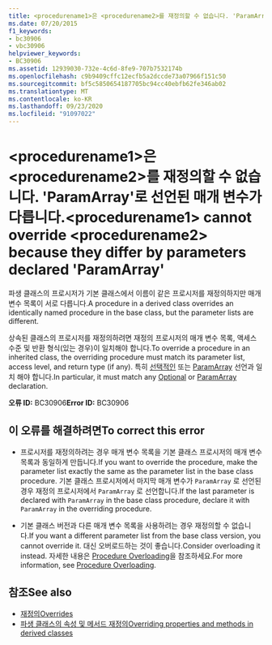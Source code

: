 ```yaml
---
title: <procedurename1>은 <procedurename2>를 재정의할 수 없습니다. 'ParamArray'로 선언된 매개 변수가 다릅니다.
ms.date: 07/20/2015
f1_keywords:
- bc30906
- vbc30906
helpviewer_keywords:
- BC30906
ms.assetid: 12939030-732e-4c6d-8fe9-707b7532174b
ms.openlocfilehash: c9b9409cffc12ecfb5a2dccde73a07966f151c50
ms.sourcegitcommit: bf5c5850654187705bc94cc40ebfb62fe346ab02
ms.translationtype: MT
ms.contentlocale: ko-KR
ms.lasthandoff: 09/23/2020
ms.locfileid: "91097022"
---
```

# <a name="procedurename1-cannot-override-procedurename2-because-they-differ-by-parameters-declared-paramarray"></a><span data-ttu-id="9d34c-102">\<procedurename1>은 \<procedurename2>를 재정의할 수 없습니다. 'ParamArray'로 선언된 매개 변수가 다릅니다.</span><span class="sxs-lookup"><span data-stu-id="9d34c-102">\<procedurename1> cannot override \<procedurename2> because they differ by parameters declared 'ParamArray'</span></span>

<span data-ttu-id="9d34c-103">파생 클래스의 프로시저가 기본 클래스에서 이름이 같은 프로시저를 재정의하지만 매개 변수 목록이 서로 다릅니다.</span><span class="sxs-lookup"><span data-stu-id="9d34c-103">A procedure in a derived class overrides an identically named procedure in the base class, but the parameter lists are different.</span></span>  
  
 <span data-ttu-id="9d34c-104">상속된 클래스의 프로시저를 재정의하려면 재정의 프로시저의 매개 변수 목록, 액세스 수준 및 반환 형식(있는 경우)이 일치해야 합니다.</span><span class="sxs-lookup"><span data-stu-id="9d34c-104">To override a procedure in an inherited class, the overriding procedure must match its parameter list, access level, and return type (if any).</span></span> <span data-ttu-id="9d34c-105">특히 [선택적인](../language-reference/modifiers/optional.md) 또는 [ParamArray](../language-reference/modifiers/paramarray.md) 선언과 일치 해야 합니다.</span><span class="sxs-lookup"><span data-stu-id="9d34c-105">In particular, it must match any [Optional](../language-reference/modifiers/optional.md) or [ParamArray](../language-reference/modifiers/paramarray.md) declaration.</span></span>  
  
 <span data-ttu-id="9d34c-106">**오류 ID:** BC30906</span><span class="sxs-lookup"><span data-stu-id="9d34c-106">**Error ID:** BC30906</span></span>  
  
## <a name="to-correct-this-error"></a><span data-ttu-id="9d34c-107">이 오류를 해결하려면</span><span class="sxs-lookup"><span data-stu-id="9d34c-107">To correct this error</span></span>  
  
- <span data-ttu-id="9d34c-108">프로시저를 재정의하려는 경우 매개 변수 목록을 기본 클래스 프로시저의 매개 변수 목록과 동일하게 만듭니다.</span><span class="sxs-lookup"><span data-stu-id="9d34c-108">If you want to override the procedure, make the parameter list exactly the same as the parameter list in the base class procedure.</span></span> <span data-ttu-id="9d34c-109">기본 클래스 프로시저에서 마지막 매개 변수가 `ParamArray` 로 선언된 경우 재정의 프로시저에서 `ParamArray` 로 선언합니다.</span><span class="sxs-lookup"><span data-stu-id="9d34c-109">If the last parameter is declared with `ParamArray` in the base class procedure, declare it with `ParamArray` in the overriding procedure.</span></span>  
  
- <span data-ttu-id="9d34c-110">기본 클래스 버전과 다른 매개 변수 목록을 사용하려는 경우 재정의할 수 없습니다.</span><span class="sxs-lookup"><span data-stu-id="9d34c-110">If you want a different parameter list from the base class version, you cannot override it.</span></span> <span data-ttu-id="9d34c-111">대신 오버로드하는 것이 좋습니다.</span><span class="sxs-lookup"><span data-stu-id="9d34c-111">Consider overloading it instead.</span></span> <span data-ttu-id="9d34c-112">자세한 내용은 [Procedure Overloading](../programming-guide/language-features/procedures/procedure-overloading.md)을 참조하세요.</span><span class="sxs-lookup"><span data-stu-id="9d34c-112">For more information, see [Procedure Overloading](../programming-guide/language-features/procedures/procedure-overloading.md).</span></span>  
  
## <a name="see-also"></a><span data-ttu-id="9d34c-113">참조</span><span class="sxs-lookup"><span data-stu-id="9d34c-113">See also</span></span>

- [<span data-ttu-id="9d34c-114">재정의</span><span class="sxs-lookup"><span data-stu-id="9d34c-114">Overrides</span></span>](../language-reference/modifiers/overrides.md)
- [<span data-ttu-id="9d34c-115">파생 클래스의 속성 및 메서드 재정의</span><span class="sxs-lookup"><span data-stu-id="9d34c-115">Overriding properties and methods in derived classes</span></span>](../programming-guide/language-features/objects-and-classes/inheritance-basics.md#overriding-properties-and-methods-in-derived-classes)
